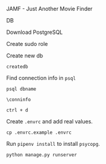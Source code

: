 JAMF - Just Another Movie Finder

DB

Download PostgreSQL

Create sudo role

Create new db

`createdb`

Find connection info in `psql`

`psql dbname`

`\conninfo`

`ctrl + d`

Create `.envrc` and add real values.

`cp .envrc.example .envrc`

Run `pipenv install` to install `psycopg`.

`python manage.py runserver`
